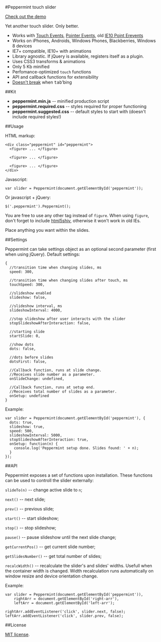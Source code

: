 #Peppermint touch slider

[Check out the demo](http://wd.dizaina.net/en/scripts/peppermint/)

Yet another touch slider. Only better.

- Works with [Touch Events](http://www.w3.org/TR/touch-events/), [Pointer Events](http://www.w3.org/TR/pointerevents/), old [IE10 Point Erevents](http://msdn.microsoft.com/en-us/library/ie/hh673557\(v=vs.85\).aspx)
- Works on iPhones, Androids, Windows Phones, Blackberries, Windows 8 devices
- IE7+ compatible, IE10+ with animations
- Library agnostic. If jQuery is available, registers itself as a plugin.
- Uses CSS3 transforms &amp; animations
- Only 5 Kb minified
- Perfomance-optimized `touch` functions
- API and callback functions for extensibility
- [Doesn't break](http://wd.dizaina.net/en/internet-maintenance/js-sliders-and-the-tab-key/) when <kbd>tab</kbd>&rsquo;bing

##Kit

- **peppermint.min.js** -- minified production script
- **peppermint.required.css** -- styles required for proper functioning
- **peppermint.suggested.css** -- default styles to start with (doesn't include required styles!)

##Usage

HTML markup:

	<div class="peppermint" id="peppermint">
	  <figure> ... </figure>

	  <figure> ... </figure>

	  <figure> ... </figure>
	</div>

Javascript:

	var slider = Peppermint(document.getElementById('peppermint'));

Or javascript + jQuery:

	$('.peppermint').Peppermint();

You are free to use any other tag instead of `figure`. When using `figure`, don't forget to include [html5shiv](https://github.com/aFarkas/html5shiv), otherwise it won't work in old IEs.

Place anything you want within the slides.

##Settings

Peppermint can take settings object as an optional second parameter (first when using jQuery). Default settings:

	{
	  //transition time when changing slides, ms
	  speed: 300,
	
	  //transition time when changing slides after touch, ms
	  touchSpeed: 300,
	
	  //slideshow enabled
	  slideshow: false,
	
	  //slideshow interval, ms
	  slideshowInterval: 4000,
	
	  //stop slideshow after user interacts with the slider
	  stopSlideshowAfterInteraction: false,
	
	  //starting slide
	  startSlide: 0,
	
	  //show dots
	  dots: false,

	  //dots before slides
	  dotsFirst: false,
	
	  //Callback function, runs at slide change.
	  //Receives slide number as a parameter.
	  onSlideChange: undefined,
	
	  //Callback function, runs at setup end.
	  //Receives total number of slides as a parameter.
	  onSetup: undefined
	}

Example:

	var slider = Peppermint(document.getElementById('peppermint'), {
	  dots: true,
	  slideshow: true,
	  speed: 500,
	  slideshowInterval: 5000,
	  stopSlideshowAfterInteraction: true,
	  onSetup: function(n) {
	    console.log('Peppermint setup done. Slides found: ' + n);
	  }
	});

##API

Peppermint exposes a set of functions upon installation. These functions can be used to controll the slider externally:

`slideTo(n)` -- change active slide to `n`;

`next()` -- next slide;

`prev()` -- previous slide;

`start()` -- start slideshow;

`stop()` -- stop slideshow;

`pause()` -- pause slideshow until the next slide change;

`getCurrentPos()` -- get current slide number;

`getSlidesNumber()` -- get total number of slides;

`recalcWidth()` -- recalculate the slider's and slides' widths. Usefull when the container width is changed. Width recalculation runs automatically on window resize and device orientation change.

Example:

	var slider = Peppermint(document.getElementById('peppermint')),
	    rightArr = document.getElementById('right-arr'),
	    leftArr = document.getElementById('left-arr');

	rightArr.addEventListener('click', slider.next, false);
	leftArr.addEventListener('click', slider.prev, false);
	
##License

[MIT license](http://opensource.org/licenses/MIT).
